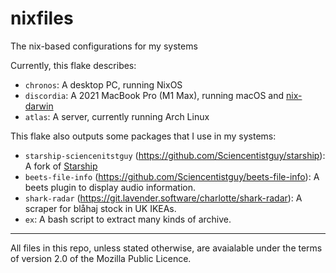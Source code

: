 # nixfiles

The nix-based configurations for my systems

Currently, this flake describes:
- `chronos`: A desktop PC, running NixOS
- `discordia`: A 2021 MacBook Pro (M1 Max), running macOS and [nix-darwin](https://github.com/LnL7/nix-darwin)
- `atlas`: A server, currently running Arch Linux

This flake also outputs some packages that I use in my systems:
- `starship-sciencenitstguy` (https://github.com/Sciencentistguy/starship): A fork of [Starship](https://starship.rs/)
- `beets-file-info` (https://github.com/Sciencentistguy/beets-file-info): A beets plugin to display audio information.
- `shark-radar` (https://git.lavender.software/charlotte/shark-radar): A scraper for blåhaj stock in UK IKEAs.
- `ex`: A bash script to extract many kinds of archive.

---

All files in this repo, unless stated otherwise, are avaialable under the terms of version 2.0 of the Mozilla Public Licence.

